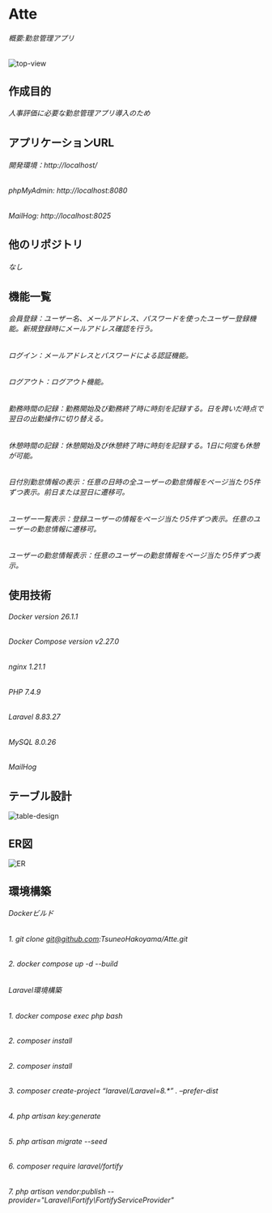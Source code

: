 # Atte
###### 概要:勤怠管理アプリ
![top-view](https://github.com/TsuneoHakoyama/Atte/assets/155647560/b9239e68-135f-47ea-b056-ac7cea2daa8b)

## 作成目的
###### 人事評価に必要な勤怠管理アプリ導入のため

## アプリケーションURL
###### 開発環境：http://localhost/
###### phpMyAdmin: http://localhost:8080
###### MailHog: http://localhost:8025

## 他のリポジトリ
###### なし

## 機能一覧
###### 会員登録：ユーザー名、メールアドレス、パスワードを使ったユーザー登録機能。新規登録時にメールアドレス確認を行う。
###### ログイン：メールアドレスとパスワードによる認証機能。
###### ログアウト：ログアウト機能。
###### 勤務時間の記録：勤務開始及び勤務終了時に時刻を記録する。日を跨いだ時点で翌日の出勤操作に切り替える。
###### 休憩時間の記録：休憩開始及び休憩終了時に時刻を記録する。1日に何度も休憩が可能。
###### 日付別勤怠情報の表示：任意の日時の全ユーザーの勤怠情報をページ当たり5件ずつ表示。前日または翌日に遷移可。
###### ユーザー一覧表示：登録ユーザーの情報をページ当たり5件ずつ表示。任意のユーザーの勤怠情報に遷移可。
###### ユーザーの勤怠情報表示：任意のユーザーの勤怠情報をページ当たり5件ずつ表示。

## 使用技術
###### Docker version 26.1.1
###### Docker Compose version v2.27.0
###### nginx 1.21.1
###### PHP 7.4.9
###### Laravel 8.83.27
###### MySQL 8.0.26
###### MailHog

## テーブル設計
![table-design](https://github.com/TsuneoHakoyama/Atte/assets/155647560/6e261c54-d238-445e-b85b-da8464ca5ce6)

## ER図
![ER](https://github.com/TsuneoHakoyama/Atte/assets/155647560/0e5513f9-d347-40af-bb1d-2b4cfc012516)

## 環境構築
###### Dockerビルド
###### 1. git clone git@github.com:TsuneoHakoyama/Atte.git
###### 2. docker compose up -d --build
###### Laravel環境構築
###### 1. docker compose exec php bash
###### 2. composer install
###### 2. composer install
###### 3. composer create-project “laravel/Laravel=8.*” . –prefer-dist
###### 4. php artisan key:generate
###### 5. php artisan migrate --seed
###### 6. composer require laravel/fortify
###### 7. php artisan vendor:publish --provider="Laravel\Fortify\FortifyServiceProvider"
